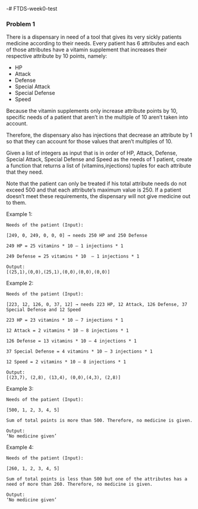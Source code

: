  -# FTDS-week0-test

### Problem 1

There is a dispensary in need of a tool that gives its very sickly patients medicine according to their needs. Every patient has 6 attributes and each of those attributes have a vitamin supplement that increases their respective attribute by 10 points, namely:

- HP
- Attack
- Defense
- Special Attack
- Special Defense
- Speed


Because the vitamin supplements only increase attribute points by 10, specific needs of a patient that aren’t in the multiple of 10 aren’t taken into account.

Therefore, the dispensary also has injections that decrease an attribute by 1 so that they can account for those values that aren’t multiples of 10.

Given a list of integers as input that is in order of HP, Attack, Defense, Special Attack, Special Defense and Speed as the needs of 1 patient, create a function that returns a list of (vitamins,injections) tuples for each attribute that they need.


Note that the patient can only be treated if his total attribute needs do not exceed 500 and that each attribute’s maximum value is 250. If a patient doesn’t meet these requirements, the dispensary will not give medicine out to them.

Example 1:

```
Needs of the patient (Input):

[249, 0, 249, 0, 0, 0] → needs 250 HP and 250 Defense

249 HP = 25 vitamins * 10 – 1 injections * 1

249 Defense = 25 vitamins * 10  – 1 injections * 1

Output:
[(25,1),(0,0),(25,1),(0,0),(0,0),(0,0)]
```


Example 2:

```
Needs of the patient (Input):

[223, 12, 126, 0, 37, 12] → needs 223 HP, 12 Attack, 126 Defense, 37 Special Defense and 12 Speed

223 HP = 23 vitamins * 10 – 7 injections * 1

12 Attack = 2 vitamins * 10 – 8 injections * 1

126 Defense = 13 vitamins * 10 – 4 injections * 1

37 Special Defense = 4 vitamins * 10 – 3 injections * 1

12 Speed = 2 vitamins * 10 – 8 injections * 1

Output:
[(23,7), (2,8), (13,4), (0,0),(4,3), (2,8)]
```

Example 3:

```
Needs of the patient (Input):

[500, 1, 2, 3, 4, 5]

Sum of total points is more than 500. Therefore, no medicine is given.

Output:
‘No medicine given’
```

Example 4:

```
Needs of the patient (Input):

[260, 1, 2, 3, 4, 5]

Sum of total points is less than 500 but one of the attributes has a need of more than 260. Therefore, no medicine is given.

Output:
‘No medicine given’
```
